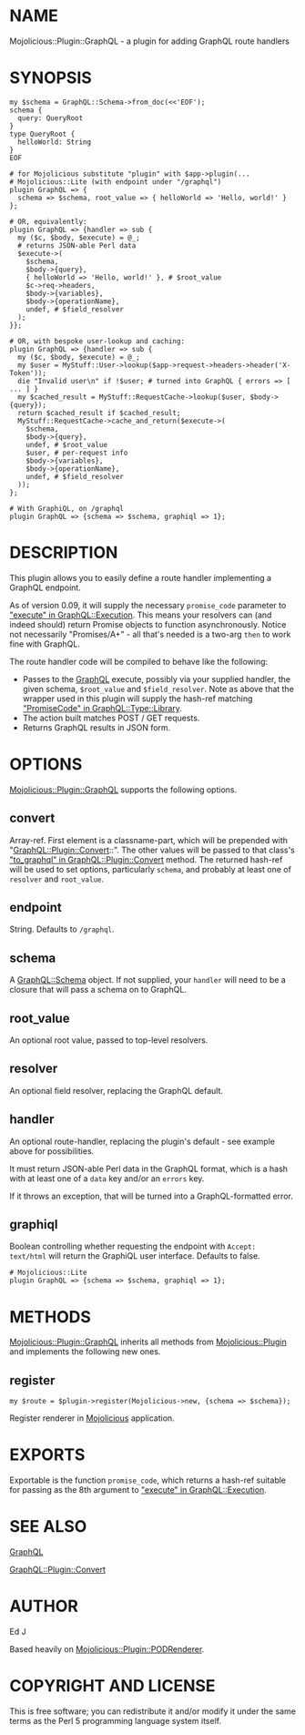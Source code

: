 # NAME

Mojolicious::Plugin::GraphQL - a plugin for adding GraphQL route handlers

# SYNOPSIS

    my $schema = GraphQL::Schema->from_doc(<<'EOF');
    schema {
      query: QueryRoot
    }
    type QueryRoot {
      helloWorld: String
    }
    EOF

    # for Mojolicious substitute "plugin" with $app->plugin(...
    # Mojolicious::Lite (with endpoint under "/graphql")
    plugin GraphQL => {
      schema => $schema, root_value => { helloWorld => 'Hello, world!' }
    };

    # OR, equivalently:
    plugin GraphQL => {handler => sub {
      my ($c, $body, $execute) = @_;
      # returns JSON-able Perl data
      $execute->(
        $schema,
        $body->{query},
        { helloWorld => 'Hello, world!' }, # $root_value
        $c->req->headers,
        $body->{variables},
        $body->{operationName},
        undef, # $field_resolver
      );
    }};

    # OR, with bespoke user-lookup and caching:
    plugin GraphQL => {handler => sub {
      my ($c, $body, $execute) = @_;
      my $user = MyStuff::User->lookup($app->request->headers->header('X-Token'));
      die "Invalid user\n" if !$user; # turned into GraphQL { errors => [ ... ] }
      my $cached_result = MyStuff::RequestCache->lookup($user, $body->{query});
      return $cached_result if $cached_result;
      MyStuff::RequestCache->cache_and_return($execute->(
        $schema,
        $body->{query},
        undef, # $root_value
        $user, # per-request info
        $body->{variables},
        $body->{operationName},
        undef, # $field_resolver
      ));
    };

    # With GraphiQL, on /graphql
    plugin GraphQL => {schema => $schema, graphiql => 1};

# DESCRIPTION

This plugin allows you to easily define a route handler implementing a
GraphQL endpoint.

As of version 0.09, it will supply the necessary `promise_code`
parameter to ["execute" in GraphQL::Execution](https://metacpan.org/pod/GraphQL::Execution#execute). This means your resolvers
can (and indeed should) return Promise objects to function
asynchronously. Notice not necessarily "Promises/A+" - all that's needed
is a two-arg `then` to work fine with GraphQL.

The route handler code will be compiled to behave like the following:

- Passes to the [GraphQL](https://metacpan.org/pod/GraphQL) execute, possibly via your supplied handler,
the given schema, `$root_value` and `$field_resolver`. Note as above
that the wrapper used in this plugin will supply the hash-ref matching
["PromiseCode" in GraphQL::Type::Library](https://metacpan.org/pod/GraphQL::Type::Library#PromiseCode).
- The action built matches POST / GET requests.
- Returns GraphQL results in JSON form.

# OPTIONS

[Mojolicious::Plugin::GraphQL](https://metacpan.org/pod/Mojolicious::Plugin::GraphQL) supports the following options.

## convert

Array-ref. First element is a classname-part, which will be prepended with
"[GraphQL::Plugin::Convert](https://metacpan.org/pod/GraphQL::Plugin::Convert)::". The other values will be passed
to that class's ["to\_graphql" in GraphQL::Plugin::Convert](https://metacpan.org/pod/GraphQL::Plugin::Convert#to_graphql) method. The
returned hash-ref will be used to set options, particularly `schema`,
and probably at least one of `resolver` and `root_value`.

## endpoint

String. Defaults to `/graphql`.

## schema

A [GraphQL::Schema](https://metacpan.org/pod/GraphQL::Schema) object. If not supplied, your `handler` will need
to be a closure that will pass a schema on to GraphQL.

## root\_value

An optional root value, passed to top-level resolvers.

## resolver

An optional field resolver, replacing the GraphQL default.

## handler

An optional route-handler, replacing the plugin's default - see example
above for possibilities.

It must return JSON-able Perl data in the GraphQL format, which is a hash
with at least one of a `data` key and/or an `errors` key.

If it throws an exception, that will be turned into a GraphQL-formatted
error.

## graphiql

Boolean controlling whether requesting the endpoint with `Accept:
text/html` will return the GraphiQL user interface. Defaults to false.

    # Mojolicious::Lite
    plugin GraphQL => {schema => $schema, graphiql => 1};

# METHODS

[Mojolicious::Plugin::GraphQL](https://metacpan.org/pod/Mojolicious::Plugin::GraphQL) inherits all methods from
[Mojolicious::Plugin](https://metacpan.org/pod/Mojolicious::Plugin) and implements the following new ones.

## register

    my $route = $plugin->register(Mojolicious->new, {schema => $schema});

Register renderer in [Mojolicious](https://metacpan.org/pod/Mojolicious) application.

# EXPORTS

Exportable is the function `promise_code`, which returns a hash-ref
suitable for passing as the 8th argument to ["execute" in GraphQL::Execution](https://metacpan.org/pod/GraphQL::Execution#execute).

# SEE ALSO

[GraphQL](https://metacpan.org/pod/GraphQL)

[GraphQL::Plugin::Convert](https://metacpan.org/pod/GraphQL::Plugin::Convert)

# AUTHOR

Ed J

Based heavily on [Mojolicious::Plugin::PODRenderer](https://metacpan.org/pod/Mojolicious::Plugin::PODRenderer).

# COPYRIGHT AND LICENSE

This is free software; you can redistribute it and/or modify it under
the same terms as the Perl 5 programming language system itself.
